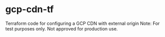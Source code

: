 # gcp-cdn-tf
Terraform code for configuring a GCP CDN with external origin
Note: For test purposes only. Not approved for production use.
